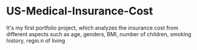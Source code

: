 # US-Medical-Insurance-Cost
It's my first portfolio project, which analyzes the insurance cost from different aspects such as age, genders, BMI, number of children, smoking history, regio.n of living 
